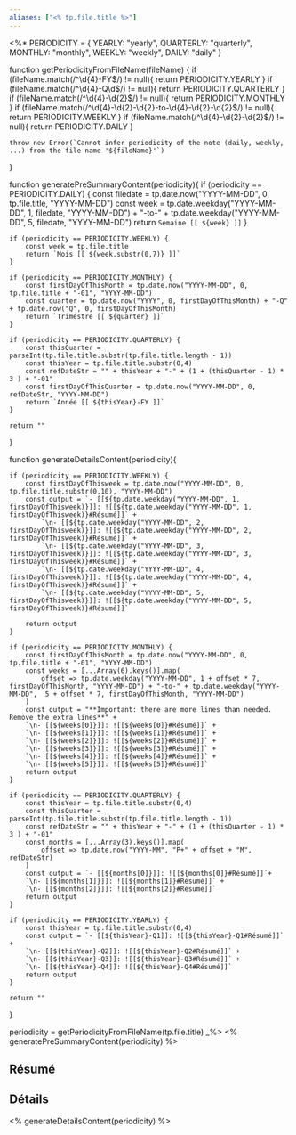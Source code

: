 ```yaml
---
aliases: ["<% tp.file.title %>"]
---
```

<%*
PERIODICITY = {
    YEARLY: "yearly",
    QUARTERLY: "quarterly",
    MONTHLY: "monthly",
    WEEKLY: "weekly",
    DAILY: "daily"
}

function getPeriodicityFromFileName(fileName) {
    if (fileName.match(/^\d{4}-FY$/) != null){
        return PERIODICITY.YEARLY
    }
    if (fileName.match(/^\d{4}-Q\d$/) != null){
        return PERIODICITY.QUARTERLY
    }
    if (fileName.match(/^\d{4}-\d{2}$/) != null){
        return PERIODICITY.MONTHLY
    }
    if (fileName.match(/^\d{4}-\d{2}-\d{2}-to-\d{4}-\d{2}-\d{2}$/) != null){
        return PERIODICITY.WEEKLY
    }
    if (fileName.match(/^\d{4}-\d{2}-\d{2}$/) != null){
        return PERIODICITY.DAILY
    }

    throw new Error(`Cannot infer periodicity of the note (daily, weekly, ...) from the file name '${fileName}'`)
}

function generatePreSummaryContent(periodicity){
    if (periodicity == PERIODICITY.DAILY) {
        const filedate = tp.date.now("YYYY-MM-DD", 0, tp.file.title, "YYYY-MM-DD")
        const week = tp.date.weekday("YYYY-MM-DD", 1, filedate, "YYYY-MM-DD") + "-to-" + tp.date.weekday("YYYY-MM-DD", 5, filedate, "YYYY-MM-DD")
        return `Semaine [[ ${week} ]]`
    }

    if (periodicity == PERIODICITY.WEEKLY) {
        const week = tp.file.title
        return `Mois [[ ${week.substr(0,7)} ]]`
    }

    if (periodicity == PERIODICITY.MONTHLY) {
        const firstDayOfThisMonth = tp.date.now("YYYY-MM-DD", 0, tp.file.title + "-01", "YYYY-MM-DD")
        const quarter = tp.date.now("YYYY", 0, firstDayOfThisMonth) + "-Q" + tp.date.now("Q", 0, firstDayOfThisMonth)
        return `Trimestre [[ ${quarter} ]]`
    }

    if (periodicity == PERIODICITY.QUARTERLY) {
        const thisQuarter = parseInt(tp.file.title.substr(tp.file.title.length - 1))
        const thisYear = tp.file.title.substr(0,4)
        const refDateStr = "" + thisYear + "-" + (1 + (thisQuarter - 1) * 3 ) + "-01"
        const firstDayOfThisQuarter = tp.date.now("YYYY-MM-DD", 0, refDateStr, "YYYY-MM-DD")
        return `Année [[ ${thisYear}-FY ]]`
    }

    return ""
}

function generateDetailsContent(periodicity){

    if (periodicity == PERIODICITY.WEEKLY) {
        const firstDayOfThisweek = tp.date.now("YYYY-MM-DD", 0, tp.file.title.substr(0,10), "YYYY-MM-DD")
        const output = `- [[${tp.date.weekday("YYYY-MM-DD", 1, firstDayOfThisweek)}]]: ![[${tp.date.weekday("YYYY-MM-DD", 1, firstDayOfThisweek)}#Résumé]]` + 
            `\n- [[${tp.date.weekday("YYYY-MM-DD", 2, firstDayOfThisweek)}]]: ![[${tp.date.weekday("YYYY-MM-DD", 2, firstDayOfThisweek)}#Résumé]]` +
            `\n- [[${tp.date.weekday("YYYY-MM-DD", 3, firstDayOfThisweek)}]]: ![[${tp.date.weekday("YYYY-MM-DD", 3, firstDayOfThisweek)}#Résumé]]` +
            `\n- [[${tp.date.weekday("YYYY-MM-DD", 4, firstDayOfThisweek)}]]: ![[${tp.date.weekday("YYYY-MM-DD", 4, firstDayOfThisweek)}#Résumé]]` +
            `\n- [[${tp.date.weekday("YYYY-MM-DD", 5, firstDayOfThisweek)}]]: ![[${tp.date.weekday("YYYY-MM-DD", 5, firstDayOfThisweek)}#Résumé]]`
        
        return output
    }

    if (periodicity == PERIODICITY.MONTHLY) {
        const firstDayOfThisMonth = tp.date.now("YYYY-MM-DD", 0, tp.file.title + "-01", "YYYY-MM-DD")
        const weeks = [...Array(6).keys()].map(
            offset => tp.date.weekday("YYYY-MM-DD", 1 + offset * 7, firstDayOfThisMonth, "YYYY-MM-DD") + "-to-" + tp.date.weekday("YYYY-MM-DD",  5 + offset * 7, firstDayOfThisMonth, "YYYY-MM-DD")  
        )
        const output = "**Important: there are more lines than needed. Remove the extra lines**" + 
        `\n- [[${weeks[0]}]]: ![[${weeks[0]}#Résumé]]` + 
        `\n- [[${weeks[1]}]]: ![[${weeks[1]}#Résumé]]` + 
        `\n- [[${weeks[2]}]]: ![[${weeks[2]}#Résumé]]` + 
        `\n- [[${weeks[3]}]]: ![[${weeks[3]}#Résumé]]` + 
        `\n- [[${weeks[4]}]]: ![[${weeks[4]}#Résumé]]` + 
        `\n- [[${weeks[5]}]]: ![[${weeks[5]}#Résumé]]`
        return output
    }

    if (periodicity == PERIODICITY.QUARTERLY) {
        const thisYear = tp.file.title.substr(0,4)
        const thisQuarter = parseInt(tp.file.title.substr(tp.file.title.length - 1))
        const refDateStr = "" + thisYear + "-" + (1 + (thisQuarter - 1) * 3 ) + "-01"
        const months = [...Array(3).keys()].map(
            offset => tp.date.now("YYYY-MM", "P+" + offset + "M", refDateStr)
        )
        const output = `- [[${months[0]}]]: ![[${months[0]}#Résumé]]`+
        `\n- [[${months[1]}]]: ![[${months[1]}#Résumé]]` +
        `\n- [[${months[2]}]]: ![[${months[2]}#Résumé]]`
        return output
    }

    if (periodicity == PERIODICITY.YEARLY) {
        const thisYear = tp.file.title.substr(0,4)
        const output = `- [[${thisYear}-Q1]]: ![[${thisYear}-Q1#Résumé]]` +
        `\n- [[${thisYear}-Q2]]: ![[${thisYear}-Q2#Résumé]]` +
        `\n- [[${thisYear}-Q3]]: ![[${thisYear}-Q3#Résumé]]` +
        `\n- [[${thisYear}-Q4]]: ![[${thisYear}-Q4#Résumé]]`
        return output
    }

    return ""
}

periodicity = getPeriodicityFromFileName(tp.file.title)
_%>
<% generatePreSummaryContent(periodicity) %>
## Résumé

## Détails
<% generateDetailsContent(periodicity) %>
